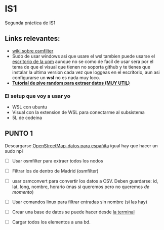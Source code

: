 # IS1
Segunda práctica de IS1


## Links relevantes:
- [wiki sobre osmfilter](https://wiki.openstreetmap.org/wiki/Osmfilter)  
- Sudo de usar windows asi que usare el wsl tambien puede usarse el [escritorio de la upm](https://escritorio.upm.es/) aunque no se como de facil de usar sera por el tema de que el visual que tienen no soporta github y te tienes que instalar la ultima version cada vez que loggeas en el escritorio, aun asi configurarse un **wsl** no es nada muy loco. 
- [**Tutorial de pive random para extraer datos (MUY UTIL)**](https://journocode.com/en/tutorials/extracting-geodata-from-openstreetmap-with-osmfilter/)
 
### El setup que voy a usar yo
- WSL con ubuntu
- Visual con la extension de WSL para conectarme al subsistema
- 5L de codeina
 

## PUNTO 1
Descargarse [OpenStreetMap-datos para españita](https://download.geofabrik.de/europe/spain.html) igual hay que hacer un sudo npi

- [ ] Usar osmfilter para  extraer todos los nodos
- [ ] Filtrar los de dentro de Madrid (osmfilter)
- [ ] usar osmconvert para convertir los datos a CSV. 
    Deben guardarse: id, lat, long, nombre, horario (mas si queremos pero no queremos *de momento*)
- [ ] Usar comandos linux para filtrar entradas sin nombre (si las hay)
- [ ] Crear una base de datos se puede hacer desde [la terminal](https://www.inmotionhosting.com/support/server/databases/create-a-mysql-database/)
- [ ] Cargar todos los elementos a una bd. 





